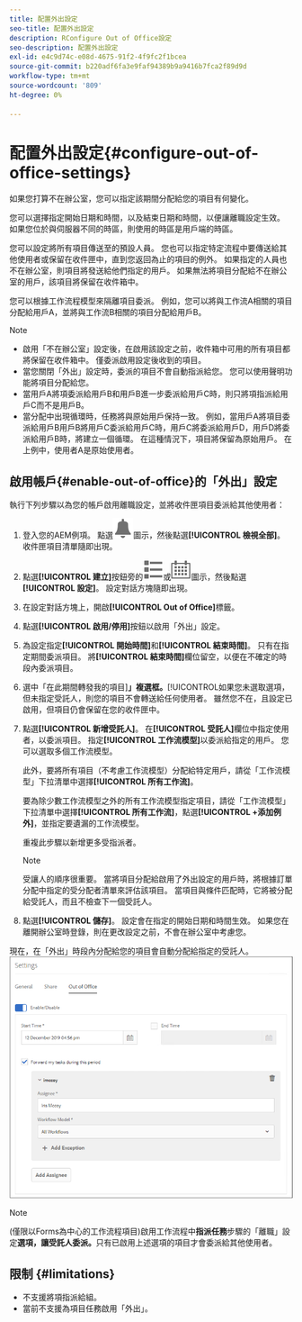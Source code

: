 ```yaml
---
title: 配置外出設定
seo-title: 配置外出設定
description: RConfigure Out of Office設定
seo-description: 配置外出設定
exl-id: e4c9d74c-e08d-4675-91f2-4f9fc2f1bcea
source-git-commit: b220adf6fa3e9faf94389b9a9416b7fca2f89d9d
workflow-type: tm+mt
source-wordcount: '809'
ht-degree: 0%

---
```


# 配置外出設定{#configure-out-of-office-settings}

如果您打算不在辦公室，您可以指定該期間分配給您的項目有何變化。

您可以選擇指定開始日期和時間，以及結束日期和時間，以便讓離職設定生效。 如果您位於與伺服器不同的時區，則使用的時區是用戶端的時區。

您可以設定將所有項目傳送至的預設人員。 您也可以指定特定流程中要傳送給其他使用者或保留在收件匣中，直到您返回為止的項目的例外。 如果指定的人員也不在辦公室，則項目將發送給他們指定的用戶。 如果無法將項目分配給不在辦公室的用戶，該項目將保留在收件箱中。

您可以根據工作流程模型來隔離項目委派。 例如，您可以將與工作流A相關的項目分配給用戶A，並將與工作流B相關的項目分配給用戶B。


>[!NOTE]
>
>* 啟用「不在辦公室」設定後，在啟用該設定之前，收件箱中可用的所有項目都將保留在收件箱中。 僅委派啟用設定後收到的項目。
>* 當您關閉「外出」設定時，委派的項目不會自動指派給您。 您可以使用聲明功能將項目分配給您。
>* 當用戶A將項委派給用戶B和用戶B進一步委派給用戶C時，則只將項指派給用戶C而不是用戶B。
>* 當分配中出現循環時，任務將與原始用戶保持一致。 例如，當用戶A將項目委派給用戶B用戶B將用戶C委派給用戶C時，用戶C將委派給用戶D，用戶D將委派給用戶B時，將建立一個循環。 在這種情況下，項目將保留為原始用戶。 在上例中，使用者A是原始使用者。


## 啟用帳戶{#enable-out-of-office}的「外出」設定

執行下列步驟以為您的帳戶啟用離職設定，並將收件匣項目委派給其他使用者：

1. 登入您的AEM例項。 點選![收件匣](assets/bell.svg)圖示，然後點選&#x200B;**[!UICONTROL 檢視全部]**。 收件匣項目清單隨即出現。
1. 點選&#x200B;**[!UICONTROL 建立]**&#x200B;按鈕旁的![檢視選取器](assets/viewlist.svg)或![檢視選取器](assets/calendar.svg)圖示，然後點選&#x200B;**[!UICONTROL 設定]**。 設定對話方塊隨即出現。
1. 在設定對話方塊上，開啟&#x200B;**[!UICONTROL Out of Office]**&#x200B;標籤。
1. 點選&#x200B;**[!UICONTROL 啟用/停用]**&#x200B;按鈕以啟用「外出」設定。
1. 為設定指定&#x200B;**[!UICONTROL 開始時間]**&#x200B;和&#x200B;**[!UICONTROL 結束時間]**。 只有在指定期間委派項目。 將&#x200B;**[!UICONTROL 結束時間]**&#x200B;欄位留空，以便在不確定的時段內委派項目。
1. 選中「在此期間轉發我的項目&#x200B;]**」複選框。**[!UICONTROL &#x200B;如果您未選取選項，但未指定受託人，則您的項目不會轉送給任何使用者。 雖然您不在，且設定已啟用，但項目仍會保留在您的收件匣中。
1. 點選&#x200B;**[!UICONTROL 新增受託人]**。 在&#x200B;**[!UICONTROL 受託人]**&#x200B;欄位中指定使用者，以委派項目。 指定&#x200B;**[!UICONTROL 工作流模型]**&#x200B;以委派給指定的用戶。 您可以選取多個工作流模型。

   此外，要將所有項目（不考慮工作流模型）分配給特定用戶，請從「工作流模型」下拉清單中選擇&#x200B;**[!UICONTROL 所有工作流]**。<br>

   要為除少數工作流模型之外的所有工作流模型指定項目，請從「工作流模型」下拉清單中選擇&#x200B;**[!UICONTROL 所有工作流]**，點選&#x200B;**[!UICONTROL +添加例外]**，並指定要遺漏的工作流模型。
   <br>

   重複此步驟以新增更多受指派者。<br>

   >[!NOTE]
   >
   >受讓人的順序很重要。 當將項目分配給啟用了外出設定的用戶時，將根據訂單分配中指定的受分配者清單來評估該項目。 當項目與條件匹配時，它將被分配給受託人，而且不檢查下一個受託人。

1. 點選&#x200B;**[!UICONTROL 儲存]**。 設定會在指定的開始日期和時間生效。 如果您在離開辦公室時登錄，則在更改設定之前，不會在辦公室中考慮您。

現在，在「外出」時段內分配給您的項目會自動分配給指定的受託人。
![離職](assets/out-of-office.png)

>[!NOTE]
>
>(僅限以Forms為中心的工作流程項目)啟用工作流程中&#x200B;**指派任務**&#x200B;步驟的「離職」設定&#x200B;**選項，讓受託人委派。**&#x200B;只有已啟用上述選項的項目才會委派給其他使用者。

## 限制 {#limitations}

* 不支援將項指派給組。
* 當前不支援為項目任務啟用「外出」。
